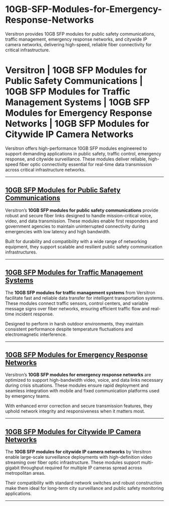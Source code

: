 # 10GB-SFP-Modules-for-Emergency-Response-Networks
Versitron provides 10GB SFP modules for public safety communications, traffic management, emergency response networks, and citywide IP camera networks, delivering high-speed, reliable fiber connectivity for critical infrastructure.
# Versitron | 10GB SFP Modules for Public Safety Communications | 10GB SFP Modules for Traffic Management Systems | 10GB SFP Modules for Emergency Response Networks | 10GB SFP Modules for Citywide IP Camera Networks

Versitron offers high-performance 10GB SFP modules engineered to support demanding applications in public safety, traffic control, emergency response, and citywide surveillance. These modules deliver reliable, high-speed fiber optic connectivity essential for real-time data transmission across critical infrastructure networks.

---

## [10GB SFP Modules for Public Safety Communications](https://www.versitron.com/products/10gb40sm-sfp-module-10gbasefx-1550nm-lc-sm-40km)  
Versitron’s **10GB SFP modules for public safety communications** provide robust and secure fiber links designed to handle mission-critical voice, video, and data transmission. These modules enable first responders and government agencies to maintain uninterrupted connectivity during emergencies with low latency and high bandwidth.

Built for durability and compatibility with a wide range of networking equipment, they support scalable and resilient public safety communication infrastructures.

---

## [10GB SFP Modules for Traffic Management Systems](https://www.versitron.com/collections/10gb-sfp-modules)  
The **10GB SFP modules for traffic management systems** from Versitron facilitate fast and reliable data transfer for intelligent transportation systems. These modules connect traffic sensors, control centers, and variable message signs over fiber networks, ensuring efficient traffic flow and real-time incident response.

Designed to perform in harsh outdoor environments, they maintain consistent performance despite temperature fluctuations and electromagnetic interference.

---

## [10GB SFP Modules for Emergency Response Networks](https://www.versitron.com/products/10gbmm-sfp-module-10gbasefx-850nm-lc-mmf)  
Versitron’s **10GB SFP modules for emergency response networks** are optimized to support high-bandwidth video, voice, and data links necessary during crisis situations. These modules ensure rapid deployment and seamless integration with mobile and fixed communication platforms used by emergency teams.

With enhanced error correction and secure transmission features, they uphold network integrity and responsiveness when it matters most.

---

## [10GB SFP Modules for Citywide IP Camera Networks](https://www.versitron.com/products/10gb80sm-sfp-module-10gbasefx-1550nm-lc-sm-80km)  
The **10GB SFP modules for citywide IP camera networks** by Versitron enable large-scale surveillance deployments with high-definition video streaming over fiber optic infrastructure. These modules support multi-gigabit throughput required for multiple IP cameras spread across metropolitan areas.

Their compatibility with standard network switches and robust construction make them ideal for long-term city surveillance and public safety monitoring applications.

---

